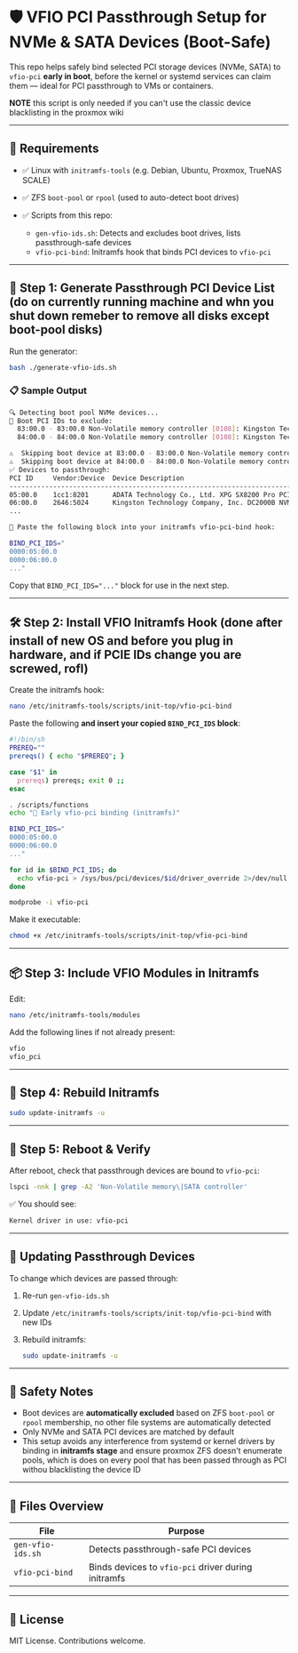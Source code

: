 # 🛡️ VFIO PCI Passthrough Setup for NVMe & SATA Devices (Boot-Safe)

This repo helps safely bind selected PCI storage devices (NVMe, SATA) to `vfio-pci` **early in boot**, before the kernel or systemd services can claim them — ideal for PCI passthrough to VMs or containers.

**NOTE** this script is only needed if you can't use the classic device blacklisting in the proxmox wiki

---

## 🧰 Requirements

* ✅ Linux with `initramfs-tools` (e.g. Debian, Ubuntu, Proxmox, TrueNAS SCALE)
* ✅ ZFS `boot-pool` or `rpool` (used to auto-detect boot drives)
* ✅ Scripts from this repo:

  * `gen-vfio-ids.sh`: Detects and excludes boot drives, lists passthrough-safe devices
  * `vfio-pci-bind`: Initramfs hook that binds PCI devices to `vfio-pci`

---

## 🪪 Step 1: Generate Passthrough PCI Device List (do on currently running machine and whn you shut down remeber to remove all disks except boot-pool disks)

Run the generator:

```bash
bash ./generate-vfio-ids.sh
```

### 📋 Sample Output

```bash
🔍 Detecting boot pool NVMe devices...
🚫 Boot PCI IDs to exclude:
  83:00.0 - 83:00.0 Non-Volatile memory controller [0108]: Kingston Technology Company, Inc. DC2000B NVMe SSD [E18DC] [2646:5024] (rev 01)
  84:00.0 - 84:00.0 Non-Volatile memory controller [0108]: Kingston Technology Company, Inc. DC2000B NVMe SSD [E18DC] [2646:5024] (rev 01)

⚠️  Skipping boot device at 83:00.0 - 83:00.0 Non-Volatile memory controller  (rev 01)
⚠️  Skipping boot device at 84:00.0 - 84:00.0 Non-Volatile memory controller  (rev 01)
✅ Devices to passthrough:
PCI ID     Vendor:Device  Device Description                                          
--------------------------------------------------------------------------------------------
05:00.0    1cc1:8201      ADATA Technology Co., Ltd. XPG SX8200 Pro PCIe Gen3x4 M.2 22
06:00.0    2646:5024      Kingston Technology Company, Inc. DC2000B NVMe SSD  
...

🧹 Paste the following block into your initramfs vfio-pci-bind hook:

BIND_PCI_IDS="
0000:05:00.0
0000:06:00.0
..."
```

Copy that `BIND_PCI_IDS="..."` block for use in the next step.

---

## 🛠 Step 2: Install VFIO Initramfs Hook (done after install of new OS and before you plug in hardware, and if PCIE IDs change you are screwed, rofl)

Create the initramfs hook:

```bash
nano /etc/initramfs-tools/scripts/init-top/vfio-pci-bind
```

Paste the following **and insert your copied `BIND_PCI_IDS` block**:

```sh
#!/bin/sh
PREREQ=""
prereqs() { echo "$PREREQ"; }

case "$1" in
  prereqs) prereqs; exit 0 ;;
esac

. /scripts/functions
echo "🔐 Early vfio-pci binding (initramfs)"

BIND_PCI_IDS="
0000:05:00.0
0000:06:00.0
..."

for id in $BIND_PCI_IDS; do
  echo vfio-pci > /sys/bus/pci/devices/$id/driver_override 2>/dev/null || true
done

modprobe -i vfio-pci
```

Make it executable:

```bash
chmod +x /etc/initramfs-tools/scripts/init-top/vfio-pci-bind
```

---

## 📦 Step 3: Include VFIO Modules in Initramfs

Edit:

```bash
nano /etc/initramfs-tools/modules
```

Add the following lines if not already present:

```bash
vfio
vfio_pci
```

---

## 🔄 Step 4: Rebuild Initramfs

```bash
sudo update-initramfs -u
```

---

## 🚀 Step 5: Reboot & Verify

After reboot, check that passthrough devices are bound to `vfio-pci`:

```bash
lspci -nnk | grep -A2 'Non-Volatile memory\|SATA controller'
```

✅ You should see:

```bash
Kernel driver in use: vfio-pci
```

---

## 🔁 Updating Passthrough Devices

To change which devices are passed through:

1. Re-run `gen-vfio-ids.sh`
2. Update `/etc/initramfs-tools/scripts/init-top/vfio-pci-bind` with new IDs
3. Rebuild initramfs:

   ```bash
   sudo update-initramfs -u
   ```

---

## 🧹 Safety Notes

* Boot devices are **automatically excluded** based on ZFS `boot-pool` or `rpool` membership, no other file systems are automatically detected
* Only NVMe and SATA PCI devices are matched by default
* This setup avoids any interference from systemd or kernel drivers by binding in **initramfs stage** and ensure proxmox ZFS doesn't enumerate pools, which is does on every pool that has been passed through as PCI withou blacklisting the device ID

---

## 📁 Files Overview

| File              | Purpose                                             |
| ----------------- | --------------------------------------------------- |
| `gen-vfio-ids.sh` | Detects passthrough-safe PCI devices                |
| `vfio-pci-bind`   | Binds devices to `vfio-pci` driver during initramfs |

---

## 📘 License

MIT License. Contributions welcome.
